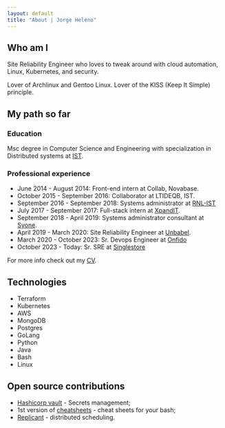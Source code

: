 ```yaml
---
layout: default
title: "About | Jorge Heleno"
---
```


## Who am I
Site Reliability Engineer who loves to tweak around with cloud automation, Linux, Kubernetes, and security.


Lover of Archlinux and Gentoo Linux. Lover of the KISS (Keep It Simple) principle.

## My path so far
### Education
Msc degree in Computer Science and Engineering with specialization in Distributed systems at [IST](tecnico.ulisboa.pt).

### Professional experience
 - June 2014 - August 2014: Front-end intern at Collab, Novabase.
 - October 2015 - September 2016: Collaborator at LTIDEQB, IST.
 - September 2016 - September 2018: Systems administrator at [RNL-IST](https://rnl.tecnico.ulisboa.pt)
 - July 2017 - September 2017: Full-stack intern at [XpandIT](https://www.xpand-it.com).
 - September 2018 - April 2019: Systems administrator consultant at [Syone](https://www.syone.com/).
 - April 2019 - March 2020: Site Reliability Engineer at [Unbabel](https://unbabel.com).
 - March 2020 - October 2023: Sr. Devops Engineer at [Onfido](https://onfido.com/)
 - October 2023 - Today: Sr. SRE at [Singlestore](https://www.singlestore.com/)



For more info check out my [CV](doc/CV.pdf).
## Technologies
 - Terraform
 - Kubernetes
 - AWS
 - MongoDB
 - Postgres
 - GoLang
 - Python
 - Java
 - Bash
 - Linux

## Open source contributions
 - [Hashicorp vault](https://github.com/hashicorp/vault/pull/8365) - Secrets management;
 - 1st version of [cheatsheets](https://github.com/cheat/cheat) - cheat sheets for your bash;
 - [Replicant](https://github.com/Unbabel/replicant) - distributed scheduling.


